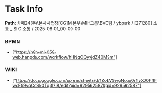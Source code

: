 # Task Info

**Path:** 카페24(주)\본사사업장\[CG]MI본부\MIH그룹\BVO팀 / ybpark / [271280] 소통 _ SIIC 소통 / 2025-08-01_00-00-00

### BPMN
- ["https://n8n-mi-058-web.hanpda.com/workflow/hHNqOQyvjdZ40MSm"]

### WIKI
- ["https://docs.google.com/spreadsheets/d/1ZoEV9wgNuqs0r1lyX00FfIFwdEti9vqCoSk0Tq3I2l8/edit?gid=929562587#gid=929562587"]

